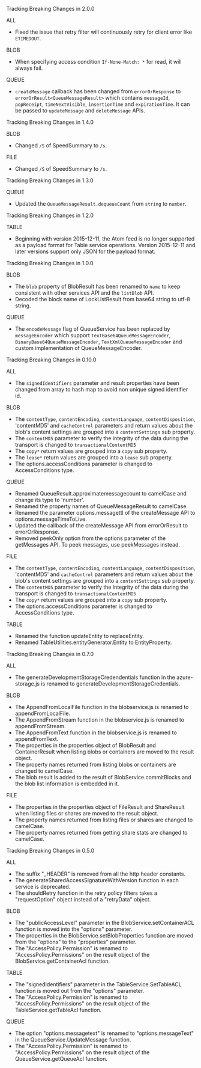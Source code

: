 Tracking Breaking Changes in 2.0.0

ALL
* Fixed the issue that retry filter will continuously retry for client error like `ETIMEDOUT`.

BLOB
* When specifying access condition `If-None-Match: *` for read, it will always fail.

QUEUE
* `createMessage` callback has been changed from `errorOrResponse` to `errorOrResult<QueueMessageResult>` which contains `messageId`, `popReceipt`, `timeNextVisible`, `insertionTime` and `expirationTime`. It can be passed to `updateMessage` and `deleteMessage` APIs.

Tracking Breaking Changes in 1.4.0

BLOB
* Changed `/S` of SpeedSummary to `/s`.

FILE
* Changed `/S` of SpeedSummary to `/s`.

Tracking Breaking Changes in 1.3.0

QUEUE
* Updated the `QueueMessageResult.dequeueCount` from `string` to `number`.

Tracking Breaking Changes in 1.2.0

TABLE
* Beginning with version 2015-12-11, the Atom feed is no longer supported as a payload format for Table service operations. Version 2015-12-11 and later versions support only JSON for the payload format.

Tracking Breaking Changes in 1.0.0

BLOB
* The `blob` property of BlobResult has been renamed to `name` to keep consistent with other services API and the `listBlob` API.
* Decoded the block name of LockListResult from base64 string to utf-8 string.

QUEUE
* The `encodeMessage` flag of QueueService has been replaced by `messageEncoder` which support `TextBase64QueueMessageEncoder`, `BinaryBase64QueueMessageEncoder`, `TextXmlQueueMessageEncoder` and custom implementation of QueueMessageEncoder.

Tracking Breaking Changes in 0.10.0

ALL
* The `signedIdentifiers` parameter and result properties have been changed from array to hash map to avoid non unique signed identifier id.

BLOB
* The `contentType`, `contentEncoding`, `contentLanguage`, `contentDisposition`, 'contentMD5' and `cacheControl` parameters and return values about the blob's content settings are grouped into a `contentSettings` sub property. 
* The `contentMD5` parameter to verify the integrity of the data during the transport is changed to `transactionalContentMD5`
* The `copy*` return values are grouped into a `copy` sub property.
* The `lease*` return values are grouped into a `lease` sub property.
* The options.accessConditions parameter is changed to AccessConditions type.

QUEUE
* Renamed QueueResult.approximatemessagecount to camelCase and change its type to 'number'.
* Renamed the property names of QueueMessageResult to camelCase
* Renamed the parameter options.messagettl of the createMessage API to options.messageTimeToLive.
* Updated the callback of the createMessage API from errorOrResult to errorOrResponse.
* Removed peekOnly option from the options parameter of the getMessages API. To peek messages, use peekMessages instead.

FILE
* The `contentType`, `contentEncoding`, `contentLanguage`, `contentDisposition`, 'contentMD5' and `cacheControl` parameters and return values about the blob's content settings are grouped into a `contentSettings` sub property. 
* The `contentMD5` parameter to verify the integrity of the data during the transport is changed to `transactionalContentMD5`
* The `copy*` return values are grouped into a `copy` sub property.
* The options.accessConditions parameter is changed to AccessConditions type.

TABLE
* Renamed the function updateEntity to replaceEntity.
* Renamed TableUtilities.entityGenerator.Entity to EntityProperty.

Tracking Breaking Changes in 0.7.0

ALL
* The generateDevelopmentStorageCredendentials function in the azure-storage.js is renamed to generateDevelopmentStorageCredentials.

BLOB
* The AppendFromLocalFile function in the blobservice.js is renamed to appendFromLocalFile.
* The AppendFromStream function in the blobservice.js is renamed to appendFromStream.
* The AppendFromText function in the blobservice.js is renamed to appendFromText.
* The properties in the properties object of BlobResult and ContainerResult when listing blobs or containers are moved to the result object.
* The property names returned from listing blobs or containers are changed to camelCase.
* The blob result is added to the result of BlobService.commitBlocks and the blob list information is embedded in it.

FILE
* The properties in the properties object of FileResult and ShareResult when listing files or shares are moved to the result object.
* The property names returned from listing files or shares are changed to camelCase.
* The property names returned from getting share stats are changed to camelCase.

Tracking Breaking Changes in 0.5.0

ALL
* The suffix "_HEADER" is removed from all the http header constants.
* The generateSharedAccessSignatureWithVersion function in each service is deprecated.
* The shouldRetry function in the retry policy filters takes a "requestOption" object instead of a "retryData" object.

BLOB
* The "publicAccessLevel" parameter in the BlobService.setContainerACL function is moved into the "options" parameter.
* The properties in the BlobService.setBlobProperties function are moved from the "options" to the "properties" parameter.
* The "AccessPolicy.Permission" is renamed to "AccessPolicy.Permissions" on the result object of the BlobService.getContainerAcl function.

TABLE
* The "signedIdentifiers" parameter in the TableService.SetTableACL function is moved out from the "options" parameter.
* The "AccessPolicy.Permission" is renamed to "AccessPolicy.Permissions" on the result object of the TableService.getTableAcl function.

QUEUE
* The option "options.messagetext" is renamed to "options.messageText" in the QueueService.UpdateMessage function.
* The "AccessPolicy.Permission" is renamed to "AccessPolicy.Permissions" on the result object of the QueueService.getQueueAcl function.
